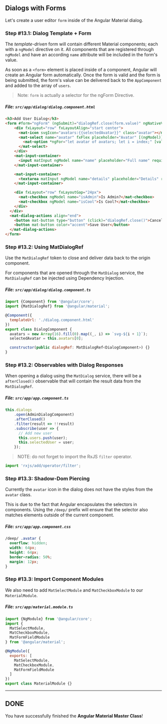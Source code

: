## Dialogs with Forms

Let's create a user editor `form` inside of the Angular Material dialog.

### Step #13.1: Dialog Template + Form

The *template-driven* form will contain different Material components; each with a `ngModel` directive on it. 
All components that are registered through `ngModel` and have an according `name` attribute will be included in the form's value. 

As soon as a `<form>` element is placed inside of a component, Angular will create an Angular form
automatically. Once the form is valid and the form is being submitted, the form's value can be delivered
back to the `AppComponent` and added to the array of `users`.

> Note: `form` is actually a selector for the ngForm Directive. 

##### File: `src/app/dialog/dialog.component.html`

```html
<h3>Add User Dialog</h3>
<form #form="ngForm" (ngSubmit)="dialogRef.close(form.value)" ngNativeValidate>
    <div fxLayout="row" fxLayoutAlign="start center">
      <mat-icon svgIcon="avatars:{{selectedAvatar}}" class="avatar"></mat-icon>
      <mat-select name="avatar" fxFlex placeholder="Avatar" [(ngModel)]="selectedAvatar">
        <mat-option *ngFor="let avatar of avatars; let i = index;" [value]="avatar">Avatar - {{i + 1}}</mat-option>
      </mat-select>
    </div>
    <mat-input-container>
      <input matInput ngModel name="name" placeholder="Full name" required>
    </mat-input-container>

    <mat-input-container>
      <textarea matInput ngModel name="details" placeholder="Details" rows="15" cols="60" required></textarea>
    </mat-input-container>

    <div fxLayout="row" fxLayoutGap="24px">
      <mat-checkbox ngModel name="isAdmin">Is Admin?</mat-checkbox>
      <mat-checkbox ngModel name="isCool">Is Cool?</mat-checkbox>
    </div>
  </div>
  <mat-dialog-actions align="end">
    <button mat-button type="button" (click)="dialogRef.close()">Cancel</button>
    <button mat-button color="accent">Save User</button>
  </mat-dialog-actions>
</form>
```


### Step #13.2: Using MatDialogRef

Use the `MatDialogRef` token to close and deliver data back to the origin component.

For components that are opened through the `MatDialog` service, the `MatDialogRef` can be injected
using Dependency Injection. 

##### File:  `src/app/dialog/dialog.component.ts`

```js
import {Component} from '@angular/core';
import {MatDialogRef} from '@angular/material';

@Component({
  templateUrl: './dialog.component.html'
})
export class DialogComponent {
  avatars = new Array(16).fill(0).map((_, i) => `svg-${i + 1}`);
  selectedAvatar = this.avatars[0];

  constructor(public dialogRef: MatDialogRef<DialogComponent>) {}
}
```

### Step #13.2: Observables with Dialog Responses

When opening a dialog using the `MatDialog` service, there will be a `afterClosed()` observable
that will contain the result data from the `MatDialogRef`.

##### File: `src/app/app.component.ts`

```js
this.dialogs
    .open(AdminDialogComponent)
    .afterClosed()
    .filter(result => !!result)
    .subscribe(user => {
      // Add new user
      this.users.push(user);
      this.selectedUser = user;
    });
```

> NOTE: do not forget to import the RxJS `filter` operator.
```js
import 'rxjs/add/operator/filter';
```

### Step #13.3: Shadow-Dom Piercing

Currently the `avatar` icon in the dialog does not have the styles from the `avatar` class.

This is due to the fact that Angular encapsulates the selectors in components. Using the `/deep/` 
prefix will ensure that the selector also matches elements outside of the current component.

##### File: `src/app/app.component.css`

```css
/deep/ .avatar {
  overflow: hidden;
  width: 64px;
  height: 64px;
  border-radius: 50%;
  margin: 12px;
}
```

### Step #13.3: Import Component Modules

We also need to add `MatSelectModule` and `MatCheckboxModule` to our `MaterialModule`.

##### File: `src/app/material.module.ts`

```js
import {NgModule} from '@angular/core';
import {
  MatSelectModule,
  MatCheckboxModule,
  MatFormFieldModule
} from '@angular/material';

@NgModule({
  exports: [
    MatSelectModule,
    MatCheckboxModule,
    MatFormFieldModule
  ]
})
export class MaterialModule {}
```

----

## DONE

You have successfully finished the **Angular Material Master Class**!

